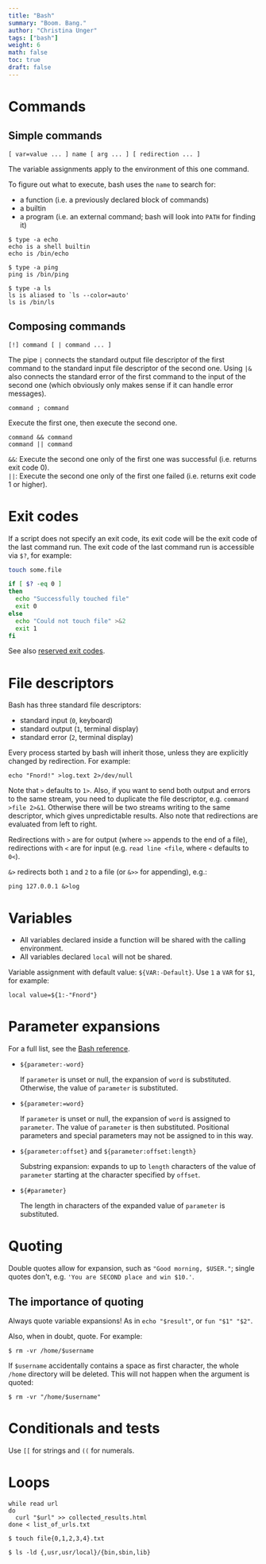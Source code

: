 ```yaml
---
title: "Bash"
summary: "Boom. Bang."
author: "Christina Unger"
tags: ["bash"]
weight: 6
math: false
toc: true
draft: false
---
```


# Commands

## Simple commands

```
[ var=value ... ] name [ arg ... ] [ redirection ... ]
```

The variable assignments apply to the environment of this one command.

To figure out what to execute, bash uses the `name` to search for:

* a function (i.e. a previously declared block of commands)
* a builtin
* a program (i.e. an external command; bash will look into `PATH` for finding it)

```
$ type -a echo
echo is a shell builtin
echo is /bin/echo

$ type -a ping
ping is /bin/ping

$ type -a ls
ls is aliased to `ls --color=auto'
ls is /bin/ls
```

## Composing commands

```
[!] command [ | command ... ]
```

The pipe `|` connects the standard output file descriptor of the first command to the standard input file descriptor of the second one.
Using `|&` also connects the standard error of the first command to the input of the second one (which obviously only makes sense if it can handle error messages).

```
command ; command
```

Execute the first one, then execute the second one.

```
command && command
command || command
```

`&&`: Execute the second one only of the first one was successful (i.e. returns exit code 0).  
`||`: Execute the second one only of the first one failed (i.e. returns exit code 1 or higher).

# Exit codes

If a script does not specify an exit code, its exit code will be the exit code of the last command run.
The exit code of the last command run is accessible via `$?`, for example:

```bash
touch some.file

if [ $? -eq 0 ]
then
  echo "Successfully touched file"
  exit 0
else
  echo "Could not touch file" >&2
  exit 1
fi
```

See also [reserved exit codes](http://www.tldp.org/LDP/abs/html/exitcodes.html).

# File descriptors

Bash has three standard file descriptors:

* standard input (`0`, keyboard)
* standard output (`1`, terminal display)
* standard error (`2`, terminal display)

Every process started by bash will inherit those, unless they are explicitly changed by redirection. For example:
```
echo "Fnord!" >log.text 2>/dev/null
```

Note that `>` defaults to `1>`. Also, if you want to send both output and errors to the same stream, you need to duplicate the file descriptor, e.g. `command >file 2>&1`. Otherwise there will be two streams writing to the same descriptor, which gives unpredictable results.
Also note that redirections are evaluated from left to right.

Redirections with `>` are for output (where `>>` appends to the end of a file), redirections with `<` are for input (e.g. `read line <file`, where `<` defaults to `0<`).

`&>` redirects both `1` and `2` to a file (or `&>>` for appending), e.g.:
```
ping 127.0.0.1 &>log
```

# Variables

* All variables declared inside a function will be shared with the calling environment.
* All variables declared `local` will not be shared.

Variable assignment with default value: `${VAR:-Default}`. Use `1` a `VAR` for `$1`, for example:
```
local value=${1:-"Fnord"}
```

# Parameter expansions

For a full list, see the [Bash reference](https://www.gnu.org/savannah-checkouts/gnu/bash/manual/bash.html#Shell-Parameter-Expansion).

* `${parameter:-word}`

    If `parameter` is unset or null, the expansion of `word` is substituted. Otherwise, the value of `parameter` is substituted.

* `${parameter:=word}`

    If `parameter` is unset or null, the expansion of `word` is assigned to `parameter`. The value of `parameter` is then substituted. Positional parameters and special parameters may not be assigned to in this way.

* `${parameter:offset}` and `${parameter:offset:length}`

    Substring expansion: expands to up to `length` characters of the value of `parameter` starting at the character specified by `offset`.

* `${#parameter}`

    The length in characters of the expanded value of `parameter` is substituted.

# Quoting

Double quotes allow for expansion, such as `"Good morning, $USER."`; single quotes don't, e.g. `'You are SECOND place and win $10.'`.

## The importance of quoting

Always quote variable expansions! As in `echo "$result"`, or `fun "$1" "$2"`.

Also, when in doubt, quote. For example:
```
$ rm -vr /home/$username
```
If `$username` accidentally contains a space as first character, the whole `/home` directory will be deleted. This will not happen when the argument is quoted:
```
$ rm -vr "/home/$username"
```

# Conditionals and tests

Use `[[` for strings and `((` for numerals.

# Loops

```
while read url
do
  curl "$url" >> collected_results.html
done < list_of_urls.txt
```

```
$ touch file{0,1,2,3,4}.txt
```

```
$ ls -ld {,usr,usr/local}/{bin,sbin,lib}
```
